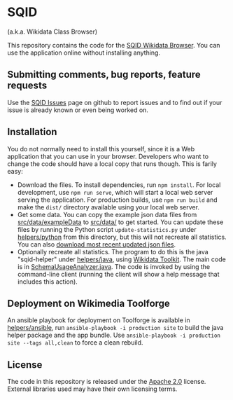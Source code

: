 # SQID
(a.k.a. Wikidata Class Browser)

This repository contains the code for the [SQID Wikidata Browser](http://tools.wmflabs.org/sqid/).
You can use the application online without installing anything.

## Submitting comments, bug reports, feature requests

Use the [SQID Issues](https://github.com/Wikidata/SQID/issues) page on
github to report issues and to find out if your issue is already known or even being worked on.

## Installation

You do not normally need to install this yourself, since it is a Web application that you can use in your browser. Developers who want to change the code should have a local copy that runs though. This is farily easy:

* Download the files. To install dependencies, run `npm install`. For local development, use `npm run serve`, which will start a local web server serving the application. For production builds, use `npm run build` and make the `dist/` directory available using your local web server.
* Get some data. You can copy the example json data files from [src/data/exampleData](src/data/exampleData) to [src/data/](src/data) to get started. You can update these files by running the Python script `update-statistics.py` under [helpers/python](helpers/python) from this directory, but this will not recreate all statistics. You can also [download most recent updated json files](http://tools-static.wmflabs.org/sqid/data/).
* Optionally recreate all statistics. The program to do this is the java "sqid-helper" under [helpers/java](helpers/java), using [Wikidata Toolkit](https://github.com/Wikidata/Wikidata-Toolkit). The main code is in [SchemaUsageAnalyzer.java](https://github.com/Wikidata/SQID/blob/master/helpers/java/src/main/java/org/wikidata/wdtk/client/SchemaUsageAnalyzer.java). The code is invoked by using the command-line client (running the client will show a help message that includes this action).

## Deployment on Wikimedia Toolforge

An ansible playbook for deployment on Toolforge is available in [helpers/ansible](helpers/ansible), run `ansible-playbook -i production site` to build the java helper package and the app bundle. Use `ansible-playbook -i production site --tags all,clean` to force a clean rebuild.

## License

The code in this repository is released under the [Apache 2.0](LICENSE) license. External libraries used may have their own licensing terms.
